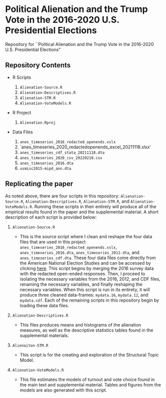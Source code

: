 # Political Alienation and the Trump Vote in the 2016-2020 U.S. Presidential Elections

Repository for ``Political Alienation and the Trump Vote in the 2016-2020 U.S. Presidential Elections"


## Repository Contents

-   R Scripts

    1.  `Alienation-Source.R`
    2.  `Alienation-Descriptives.R`
    3.  `Alienation-STM.R`
    4.  `Alienation-VoteModels.R`

-   R Project

    1.  `Alienation.Rproj`

-   Data Files

    1.  `anes_timeseries_2016_redacted_openends.xslx`
    2.  `anes_timeseries_2020_redactedopenends_excel_20211118.xlsx'
    3.  `anes_timeseries_cdf_stata_20211118.dta`
    4.  `anes_timeseries_2020_csv_20220210.csv`
    5.  `anes_timeseries_2016.dta`
    6.  `usmisc2015-mipd_ann.dta`
    
## Replicating the paper

As noted above, there are four scripts in this repository: `Alienation-Source.R`, `Alienation-Descriptives.R`, `Alienation-STM.R`, and `Alienation-VoteModels.R`. Running these scripts in their entirety will produce all of the empirical results found in the paper and the supplemental material. A short description of each script is provided below:



1.  `Alienation-Source.R`

    -   This is the source script where I clean and reshape the four data files that are used in this project `anes_timeseries_2016_redacted_openends.xslx`, `anes_timeseries_2016.dta`, `anes_timeseries_2012.dta`, and `anes_timeseries_cdf.dta`. These four data files come directly from the American National Election Studies and can be accessed by clicking [here](https://electionstudies.org/data-center/). This script begins by merging the 2016 survey data with the redacted open-ended responses. Then, I proceed to isolating the necessary variables from the 2016, 2012, and CDF files, renaming the necessary variables, and finally reshaping the necessary variables. When this script is run in its entirety, it will produce three cleaned data-frames: `mydata.16`, `mydata.12`, and `mydata.cdf`. Each of the remaining scripts in this repository begin by loading these data files.

2.  `Alienation-Descriptives.R`

    -   This files produces means and histograms of the alienation measures, as well as the descriptive statistics tables found in the supplemental materials. 

3.  `Alienaiton-STM.R`

    -   This script is for the creating and exploration of the Structural Topic Model.

4.  `Alienation-VoteModels.R`

    -   This file estimates the models of turnout and vote choice found in the main text and supplemental material. Tables and figures from the models are also generated with this script. 
